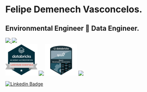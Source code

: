 # Felipe Demenech Vasconcelos.

## Environmental Engineer :twisted_rightwards_arrows: Data Engineer.


<div align="left">
  <a href="https://github.com/otacilio-psf">
  <img height="180em" src="https://github-readme-stats.vercel.app/api?username=felipedmnq&show_icons=true&theme=github_dark"/>
  <img height="180em" src="https://github-readme-stats.vercel.app/api/top-langs/?username=felipedmnq&layout=compact&langs_count=7&theme=github_dark"/>
</div>
  
<div align="left">
  <a href = "https://www.credential.net/a2c8e1d4-3c0a-49d3-b0a9-3d3ead284afd#gs.mzn2kf" target="_blank"><img height="100" src="https://github.com/felipedmnq/felipedmnq/blob/master/attach/databricks_fundamentals.png?raw=true" target="_blank"></a>
  <a href = "https://www.credential.net/e1dbedb3-b5e1-4ccd-8b99-020c149faf2b#gs.mzmwon" target="_blank"><img height="100" src="https://miro.medium.com/max/800/0*53zG2vyo0yJuEpFr" target="_blank"></a>
  <a href = "https://www.credential.net/e1dbedb3-b5e1-4ccd-8b99-020c149faf2b#gs.mzmwon" target="_blank"><img height="100" src="https://github.com/felipedmnq/felipedmnq/blob/master/attach/165371601282.png" target="_blank"></a>
  <a href = "https://storage.googleapis.com/support-kms-prod/peBxWGahhr1QoF64AqSaoPaUfLrDjv0fN5Gh" target="_blank"><img height="100" src="https://storage.googleapis.com/support-kms-prod/peBxWGahhr1QoF64AqSaoPaUfLrDjv0fN5Gh" target="_blank"></a>
</div>

[![Linkedin Badge](https://img.shields.io/badge/-View&nbsp;profile&nbsp;on&nbsp;LinkedIn-blue?style=flat-square&logo=Linkedin&logoColor=white&link=https://www.linkedin.com/in/felipe-demenech/)](https://www.linkedin.com/in/felipe-demenech/)

